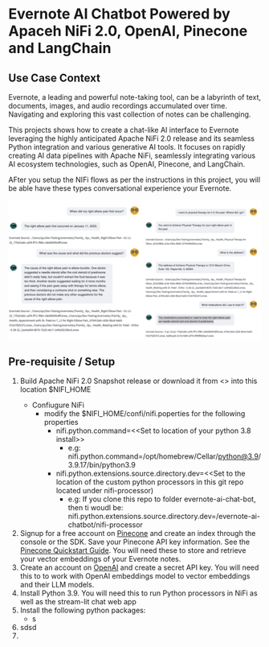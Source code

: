 # Evernote AI Chatbot Powered by Apaceh NiFi 2.0, OpenAI, Pinecone and LangChain

## Use Case Context

Evernote, a leading and powerful note-taking tool, can be a labyrinth of text, documents, images, and audio recordings accumulated over time. Navigating and exploring this vast collection of notes can be challenging.

This projects shows how to create a chat-like AI interface to Evernote  leveraging the highly anticipated Apache NiFi 2.0 release and its seamless Python integration and various generative AI tools. It focuses on rapidly creating AI data pipelines with Apache NiFi, seamlessly integrating various AI ecosystem technologies, such as OpenAI, Pinecone, and LangChain. 

AFter you setup the NIFi flows as per the instructions in this project, you will be able have these types conversational experience your Evernote.

![Evernote Chabbot Conversation](images/evernote-chatbot-ui-conversation-sample.png)


## Pre-requisite  / Setup

1. Build Apache NiFi 2.0 Snapshot release or download it from <<XXX>> into this location $NIFI_HOME
   - Confiugure NiFi
     - modify the $NIFI_HOME/confi/nifi.poperties for the following properties
       - nifi.python.command=<<Set to location of your python 3.8 install>>
         - e.g:  nifi.python.command=/opt/homebrew/Cellar/python@3.9/3.9.17/bin/python3.9
       - nifi.python.extensions.source.directory.dev=<<Set to the location of the custom python processors in this git repo located under nifi-processor)
         - e.g: If you clone this repo to folder evernote-ai-chat-bot, then ti woudl be: nifi.python.extensions.source.directory.dev=/evernote-ai-chatbot/nifi-processor
2. Signup for a free account on [Pinecone](https://www.pinecone.io/) and create an index through the console or the SDK. Save your Pinecone API key information. See the [Pinecone Quickstart Guide](https://docs.pinecone.io/docs/quickstart). You will need these to store and retrieve your vector embeddings of your Evernote notes. 
3. Create an account on [OpenAI](https://platform.openai.com/) and create a secret API key. You will need this to to work with OpenAI embeddings model to vector embeddings and their LLM models.
4. Install Python 3.9. You will need this to run Python processors in NiFi as well as the stream-lit chat web app 
5. Install the following python packages: 
   - s
6. sdsd
7. 


